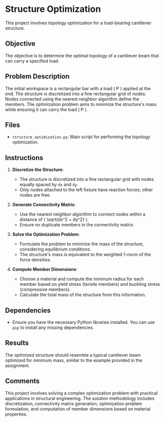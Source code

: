 # Structure Optimization

This project involves topology optimization for a load-bearing cantilever structure.

## Objective

The objective is to determine the optimal topology of a cantilever beam that can carry a specified load.

## Problem Description

The initial workspace is a rectangular bar with a load \( P \) applied at the end. The structure is discretized into a fine rectangular grid of nodes. Nodes connected using the nearest neighbor algorithm define the members. The optimization problem aims to minimize the structure's mass while ensuring it can carry the load \( P \).

## Files

- `structure_optimization.py`: Main script for performing the topology optimization.

## Instructions

1. **Discretize the Structure**:
   - The structure is discretized into a fine rectangular grid with nodes equally spaced by `dx` and `dy`.
   - Only nodes attached to the left fixture have reaction forces; other nodes are free.

2. **Generate Connectivity Matrix**:
   - Use the nearest neighbor algorithm to connect nodes within a distance of \( \sqrt{dx^2 + dy^2} \).
   - Ensure no duplicate members in the connectivity matrix.

3. **Solve the Optimization Problem**:
   - Formulate the problem to minimize the mass of the structure, considering equilibrium conditions.
   - The structure's mass is equivalent to the weighted 1-norm of the force densities.

4. **Compute Member Dimensions**:
   - Choose a material and compute the minimum radius for each member based on yield stress (tensile members) and buckling stress (compressive members).
   - Calculate the total mass of the structure from this information.

## Dependencies

- Ensure you have the necessary Python libraries installed. You can use `pip` to install any missing dependencies.

## Results

The optimized structure should resemble a typical cantilever beam optimized for minimum mass, similar to the example provided in the assignment.

## Comments

This project involves solving a complex optimization problem with practical applications in structural engineering. The solution methodology includes discretization, connectivity matrix generation, optimization problem formulation, and computation of member dimensions based on material properties.
